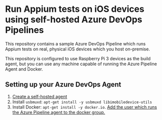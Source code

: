 # Run Appium tests on iOS devices using self-hosted Azure DevOps Pipelines

This repository contains a sample Azure DevOps Pipeline which runs Appium tests
on real, physical iOS devices which you host on-premise.

This repository is configured to use Raspberry Pi 3 devices as the build agent,
but you can use any machine capable of running the Azure Pipeline Agent and
Docker.

## Setting up your Azure DevOps Agent

1. [Create a self-hosted agent](https://docs.microsoft.com/en-us/azure/devops/pipelines/agents/agents?view=azure-devops&tabs=browser#install)
2. Install `usbmuxd`: `apt-get install -y usbmuxd libimobiledevice-utils`
3. Install Docker: `apt-get install -y docker.io`. [Add the user which runs the Azure Pipeline agent to the docker group.](https://docs.docker.com/engine/install/linux-postinstall/)
